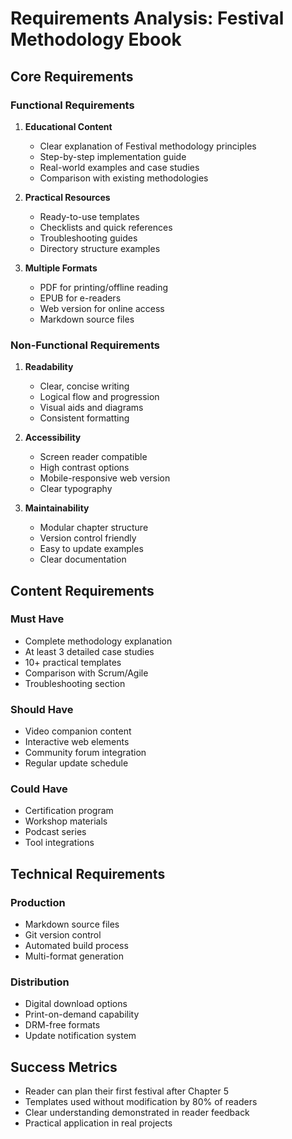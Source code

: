 # Requirements Analysis: Festival Methodology Ebook

## Core Requirements

### Functional Requirements
1. **Educational Content**
   - Clear explanation of Festival methodology principles
   - Step-by-step implementation guide
   - Real-world examples and case studies
   - Comparison with existing methodologies

2. **Practical Resources**
   - Ready-to-use templates
   - Checklists and quick references
   - Troubleshooting guides
   - Directory structure examples

3. **Multiple Formats**
   - PDF for printing/offline reading
   - EPUB for e-readers
   - Web version for online access
   - Markdown source files

### Non-Functional Requirements
1. **Readability**
   - Clear, concise writing
   - Logical flow and progression
   - Visual aids and diagrams
   - Consistent formatting

2. **Accessibility**
   - Screen reader compatible
   - High contrast options
   - Mobile-responsive web version
   - Clear typography

3. **Maintainability**
   - Modular chapter structure
   - Version control friendly
   - Easy to update examples
   - Clear documentation

## Content Requirements

### Must Have
- Complete methodology explanation
- At least 3 detailed case studies
- 10+ practical templates
- Comparison with Scrum/Agile
- Troubleshooting section

### Should Have
- Video companion content
- Interactive web elements
- Community forum integration
- Regular update schedule

### Could Have
- Certification program
- Workshop materials
- Podcast series
- Tool integrations

## Technical Requirements

### Production
- Markdown source files
- Git version control
- Automated build process
- Multi-format generation

### Distribution
- Digital download options
- Print-on-demand capability
- DRM-free formats
- Update notification system

## Success Metrics
- Reader can plan their first festival after Chapter 5
- Templates used without modification by 80% of readers
- Clear understanding demonstrated in reader feedback
- Practical application in real projects